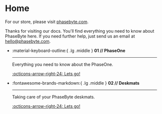 # Home

For our store, please visit [phasebyte.com](https://www.phasebyte.com).

Thanks for visiting our docs. You'll find everything you need to know about PhaseByte here. If you need further help, just send us an email at hello@phasebyte.com.

<div class="grid cards" markdown>

-   :material-keyboard-outline:{ .lg .middle } __01 // PhaseOne__

    ---

    Everything you need to know about the PhaseOne.

    [:octicons-arrow-right-24: Lets go!](01_PhaseOne/00_PhaseOne_General.md)

-   :fontawesome-brands-markdown:{ .lg .middle } __02 // Deskmats__

    ---

    Taking care of your PhaseByte deskmats.

    [:octicons-arrow-right-24: Lets go!](02_Deskmats/02_Deskmats.md)




</div>